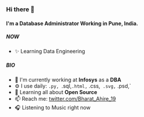 ### Hi there 👋

#### I'm a Database Administrator Working in Pune, India.

##### NOW

- ✨ Learning Data Engineering 

##### BIO

- 🏢 I'm currently working at **Infosys** as a **DBA**
- ⚙️ I use daily: `.py, `.sql,`.html,` .css,` .svg,` .psd,`
- 🌱 Learning all about **Open Source**
- 📫 Reach me: [twitter.com/Bharat_Ahire_19](https://twitter.com/Bharat_Ahire_19) 
- 🎧 Listening to Music right now
